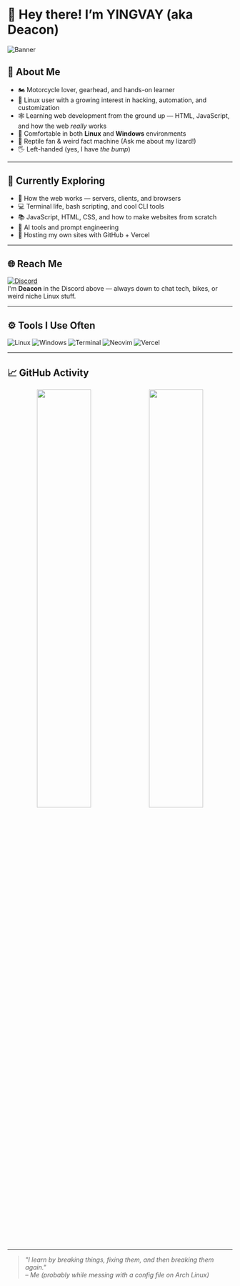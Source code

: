 # 👋 Hey there! I’m YINGVAY (aka Deacon)

![Banner](https://capsule-render.vercel.app/api?type=waving&color=purple&height=200&section=header&text=Welcome%20to%20My%20GitHub!&fontSize=35&fontAlignY=40)


## 🧠 About Me

- 🏍️ Motorcycle lover, gearhead, and hands-on learner  
- 🐧 Linux user with a growing interest in hacking, automation, and customization  
- 🕸️ Learning web development from the ground up — HTML, JavaScript, and how the web *really* works  
- 🔧 Comfortable in both **Linux** and **Windows** environments  
- 🦎 Reptile fan & weird fact machine (Ask me about my lizard!)  
- 🖐️ Left-handed (yes, I have *the bump*)

---

## 🌱 Currently Exploring

- 🔌 How the web works — servers, clients, and browsers  
- 💻 Terminal life, bash scripting, and cool CLI tools  
- 📚 JavaScript, HTML, CSS, and how to make websites from scratch  
- 🧠 AI tools and prompt engineering  
- 🚀 Hosting my own sites with GitHub + Vercel

---

## 🌐 Reach Me

[![Discord](https://img.shields.io/badge/Discord-%237289DA.svg?style=for-the-badge&logo=discord&logoColor=white)](https://discord.gg/linux)  
I'm **Deacon** in the Discord above — always down to chat tech, bikes, or weird niche Linux stuff.

---

## ⚙️ Tools I Use Often

![Linux](https://img.shields.io/badge/Linux-FCC624?style=flat-square&logo=linux&logoColor=black)
![Windows](https://img.shields.io/badge/Windows-0078D6?style=flat-square&logo=windows&logoColor=white)
![Terminal](https://img.shields.io/badge/Terminal-black?style=flat-square&logo=gnome-terminal&logoColor=white)
![Neovim](https://img.shields.io/badge/Neovim-57A143?style=flat-square&logo=neovim&logoColor=white)
![Vercel](https://img.shields.io/badge/Vercel-000000?style=flat-square&logo=vercel&logoColor=white)

---

## 📈 GitHub Activity

<p align="center">
  <img src="https://github-readme-stats.vercel.app/api?username=YINGVAY&show_icons=true&theme=tokyonight" width="49%" />
  <img src="https://github-readme-stats.vercel.app/api/top-langs/?username=YINGVAY&layout=compact&theme=tokyonight" width="49%" />
</p>

---

> _"I learn by breaking things, fixing them, and then breaking them again."_  
> _– Me (probably while messing with a config file on Arch Linux)_

